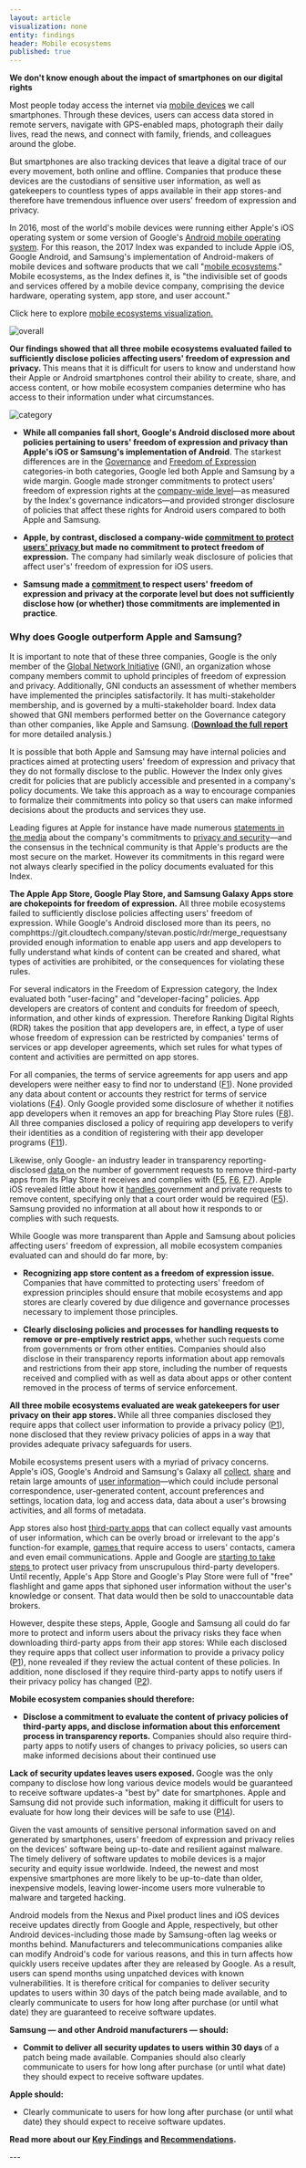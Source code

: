 ```yaml
---
layout: article
visualization: none
entity: findings
header: Mobile ecosystems
published: true
---
```

<strong>We don't know enough about the impact of smartphones on our digital rights </strong>
<p>Most people today access the internet via <a href="https://techcrunch.com/2016/08/18/gartner-androids-smartphone-marketshare-hit-86-2-in-q2/">mobile devices</a> we call smartphones. Through these devices, users can access data stored in remote servers, navigate with GPS-enabled maps, photograph their daily lives, read the news, and connect with family, friends, and colleagues around the globe.</p>
<p>But smartphones are also tracking devices that leave a digital trace of our every movement, both online and offline. Companies that produce these devices are the custodians of sensitive user information, as well as gatekeepers to countless types of apps available in their app stores-and therefore have tremendous influence over users' freedom of expression and privacy. </p>
<p>In 2016, most of the world's mobile devices were running either Apple's iOS operating system or some version of Google's <a href="https://www.statista.com/statistics/236027/global-smartphone-os-market-share-of-android/">Android mobile operating system</a>. For this reason, the 2017 Index was expanded to include Apple iOS, Google Android, and Samsung's implementation of Android-makers of mobile devices and software products that we call "<a href="https://rankingdigitalrights.org/2016/09/15/what-are-mobile-ecosystems/">mobile ecosystems</a>." Mobile ecosystems, as the Index defines it, is "the indivisible set of goods and services offered by a mobile device company, comprising the device hardware, operating system, app store, and user account."</p>
<p><span style="font-weight: 400;">Click here to explore </span><a href="https://rankingdigitalrights.org/index2017/services/mobileeco"><span style="font-weight: 400;">mobile ecosystems visualization.</span></a></p>
<p><img src="/assets/graphics/content/MEOverallscores.png" alt="overall" ></p>
<p><strong>Our findings showed that all three mobile ecosystems evaluated failed to sufficiently disclose policies affecting users' freedom of expression and privacy. </strong>This means that it is difficult for users to know and understand how their Apple or Android smartphones control their ability to create, share, and access content, or how mobile ecosystem companies determine who has access to their information under what circumstances.</p>
<p><img src="/assets/graphics/content/MEcategoryscores.png" alt="category" ></p>
<ul>
<li><strong>While all companies fall short, Google's Android disclosed more about policies pertaining to users' freedom of expression and privacy than Apple's iOS or Samsung's implementation of Android</strong>. The starkest differences are in the <a href="https://rankingdigitalrights.org/2017-indicators/#G">Governance</a> and <a href="https://rankingdigitalrights.org/2017-indicators/#F">Freedom of Expression</a> categories-in both categories, Google led both Apple and Samsung by a wide margin. Google made stronger commitments to protect users' freedom of expression rights at the <a href="https://abc.xyz/investor/other/google-code-of-conduct.html">company-wide level</a>—as measured by the Index's governance indicators—and provided stronger disclosure of policies that affect these rights for Android users compared to both Apple and Samsung.</li>
</ul>
<ul>
<li><strong>Apple, by contrast, disclosed a company-wide </strong><a href="http://www.apple.com/lae/privacy/"><strong>commitment to protect users' privacy </strong></a><strong>but made no commitment to protect freedom of expression.</strong> The company had similarly weak disclosure of policies that affect user's' freedom of expression for iOS users.</li>
</ul>
<ul>
<li><strong>Samsung made a </strong><a href="http://www.samsung.com/us/aboutsamsung/sustainability/sustainabilityreports/download/2016/business-conduct-guidelines-eng-2016.pdf"><strong>commitment </strong></a><strong>to respect users' freedom of expression and privacy at the corporate level but does not sufficiently disclose how (or whether) those commitments are implemented in practice</strong>.</li>
</ul>
<h3>Why does Google outperform Apple and Samsung? </h3>
<p>It is important to note that of these three companies, Google is the only member of the <a href="https://www.globalnetworkinitiative.org/">Global Network Initiative</a> (GNI), an organization whose company members commit to uphold principles of freedom of expression and privacy. Additionally, GNI conducts an assessment of whether members have implemented the principles satisfactorily. It has multi-stakeholder membership, and is governed by a multi-stakeholder board. Index data showed that GNI members performed better on the Governance category than other companies, like Apple and Samsung. (<a href="https://rankingdigitalrights.org/index2017/download/"><strong>Download the full report </strong></a> for more detailed analysis.)</p>
<p>It is possible that both Apple and Samsung may have internal policies and practices aimed at protecting users' freedom of expression and privacy that they do not formally disclose to the public. However the Index only gives credit for policies that are publicly accessible and presented in a company's policy documents. We take this approach as a way to encourage companies to formalize their commitments into policy so that users can make informed decisions about the products and services they use.</p>
<p>Leading figures at Apple for instance have made numerous <a href="http://fortune.com/2016/06/13/apple-wwdc-event-privacy/">statements in the media</a> about the company's commitments to <a href="https://www.wired.com/2015/06/apples-latest-selling-point-little-knows/.">privacy and security</a>—and the consensus in the technical community is that Apple's products are the most secure on the market. However its commitments in this regard were not always clearly specified in the policy documents evaluated for this Index.</p>
<p><strong>The Apple App Store, Google Play Store, and Samsung Galaxy Apps store are chokepoints for freedom of expression.</strong> All three mobile ecosystems failed to sufficiently disclose policies affecting users' freedom of expression. While Google's Android disclosed more than its peers, no comphttps://git.cloudtech.company/stevan.postic/rdr/merge_requestsany provided enough information to enable app users and app developers to fully understand what kinds of content can be created and shared, what types of activities are prohibited, or the consequences for violating these rules.</p>
<p>For several indicators in the Freedom of Expression category, the Index evaluated both "user-facing" and "developer-facing" policies. App developers are creators of content and conduits for freedom of speech, information, and other kinds of expression. Therefore Ranking Digital Rights (RDR) takes the position that app developers are, in effect, a type of user whose freedom of expression can be restricted by companies' terms of services or app developer agreements, which set rules for what types of content and activities are permitted on app stores.
</p>
<p>For all companies, the terms of service agreements for app users and app developers were neither easy to find nor to understand (<a href="https://rankingdigitalrights.org/2017-indicators/#F1">F1</a>). None provided any data about content or accounts they restrict for terms of service violations (<a href="https://rankingdigitalrights.org/2017-indicators/#F4.">F4</a>). Only Google provided some disclosure of whether it notifies app developers when it removes an app for breaching Play Store rules (<a href="https://rankingdigitalrights.org/2017-indicators/#F8">F8</a>). All three companies disclosed a policy of requiring app developers to verify their identities as a condition of registering with their app developer programs (<a href="https://rankingdigitalrights.org/2017-indicators/#F11">F11</a>).</p>
<p>Likewise, only Google- an industry leader in transparency reporting- disclosed <a href="https://www.google.com/transparencyreport/removals/government.">data </a>on the number of government requests to remove third-party apps from its Play Store it receives and complies with (<a href="https://rankingdigitalrights.org/2017-indicators/#F5">F5</a>, <a href="https://rankingdigitalrights.org/2017-indicators/#F6">F6</a>, <a href="https://rankingdigitalrights.org/2017-indicators/#F7">F7</a>). Apple iOS revealed little about how it <a href="http://www.apple.com/legal/privacy/law-enforcement-guidelines-us.pdf">handles </a>government and private requests to remove content, specifying only that a court order would be required (<a href="https://rankingdigitalrights.org/index2017/indicatiors/#F5">F5</a>). Samsung provided no information at all about how it responds to or complies with such requests.</p>
<p>While Google was more transparent than Apple and Samsung about policies affecting users' freedom of expression, all mobile ecosystem companies evaluated can and should do far more, by: </p>
<ul>
<li><strong>Recognizing app store content as a freedom of expression issue.</strong> Companies that have committed to protecting users' freedom of expression principles should ensure that mobile ecosystems and app stores are clearly covered by due diligence and governance processes necessary to implement those principles.</li>
</ul>
<ul>
<li><strong>Clearly disclosing policies and processes for handling requests to remove or pre-emptively restrict apps</strong>, whether such requests come from governments or from other entities. Companies should also disclose in their transparency reports information about app removals and restrictions from their app store, including the number of requests received and complied with as well as data about apps or other content removed in the process of terms of service enforcement.</li>
</ul>
<p><strong>All three mobile ecosystems evaluated are weak gatekeepers for user privacy on their app stores. </strong>While all three companies disclosed they require apps that collect user information to provide a privacy policy (<a href="https://rankingdigitalrights.org/2017-indicators/#P1">P1</a>), none disclosed that they review privacy policies of apps in a way that provides adequate privacy safeguards for users.</p>
<p>Mobile ecosystems present users with a myriad of privacy concerns. Apple's iOS, Google's Android and Samsung's Galaxy all <a href="https://rankingdigitalrights.org/2017-indicators/#P3">collect</a>, <a href="https://rankingdigitalrights.org/2017-indicators/#P4">share</a> and retain large amounts of <a href="https://rankingdigitalrights.org/2017-indicators/#userinformation">user information</a>—which could include personal correspondence, user-generated content, account preferences and settings, location data, log and access data, data about a user's browsing activities, and all forms of metadata.</p>
<p>App stores also host <a href="https://rankingdigitalrights.org/2017-indicators/#app">third-party apps</a> that can collect equally vast amounts of user information, which can be overly broad or irrelevant to the app's function-for example, <a href="https://www.cnet.com/news/pokemon-go-gotta-catch-all-your-personal-data/">games </a>that require access to users' contacts, camera and even email communications. Apple and Google are <a href="http://www.usatoday.com/story/tech/columnist/komando/2014/11/14/free-apps-privacy/18759109/">starting to take steps </a>to protect user privacy from unscrupulous third-party developers. Until recently, Apple's App Store and Google's Play Store were full of "free" flashlight and game apps that siphoned user information without the user's knowledge or consent. That data would then be sold to unaccountable data brokers. </p>
<p>However, despite these steps, Apple, Google and Samsung all could do far more to protect and inform users about the privacy risks they face when downloading third-party apps from their app stores: While each disclosed they require apps that collect user information to provide a privacy policy (<a href="https://rankingdigitalrights.org/2017-indicators/#P1">P1</a>), none revealed if they review the actual content of these policies. In addition, none disclosed if they require third-party apps to notify users if their privacy policy has changed (<a href="https://rankingdigitalrights.org/2017-indicators/#P2">P2</a>).</p>
<strong>Mobile ecosystem companies should therefore:</strong>
<ul>
<li><strong>Disclose a commitment to evaluate the content of privacy policies of third-party apps, and disclose information about this enforcement process in transparency reports.</strong> Companies should also require third-party apps to notify users of changes to privacy policies, so users can make informed decisions about their continued use</li>
</ul>
<p><strong>Lack of security updates leaves users exposed. </strong>Google was the only company to disclose how long various device models would be guaranteed to receive software updates-a "best by" date for smartphones. Apple and Samsung did not provide such information, making it difficult for users to evaluate for how long their devices will be safe to use (<a href="https://rankingdigitalrights.org/2017-indicators/#P14">P14</a>).</p>
<p>Given the vast amounts of sensitive personal information saved on and generated by smartphones, users' freedom of expression and privacy relies on the devices' software being up-to-date and resilient against malware. The timely delivery of software updates to mobile devices is a major security and equity issue worldwide. Indeed, the newest and most expensive smartphones are more likely to be up-to-date than older, inexpensive models, leaving lower-income users more vulnerable to malware and targeted hacking.</p>
<p>Android models from the Nexus and Pixel product lines and iOS devices receive updates directly from Google and Apple, respectively, but other Android devices-including those made by Samsung-often lag weeks or months behind. Manufacturers and telecommunications companies alike can modify Android's code for various reasons, and this in turn affects how quickly users receive updates after they are released by Google. As a result, users can spend months using unpatched devices with known vulnerabilities. It is therefore critical for companies to deliver security updates to users within 30 days of the patch being made available, and to clearly communicate to users for how long after purchase (or until what date) they are guaranteed to receive software updates.</p>
<p><strong>Samsung — and other Android manufacturers — should: </strong></p>
<ul>
<li><strong>Commit to deliver all security updates to users within 30 days </strong>of a patch being made available. Companies should also clearly communicate to users for how long after purchase (or until what date) they should expect to receive software updates.</li>
</ul>
<p><strong>Apple should:</strong></p>
<ul>
<li>Clearly communicate to users for how long after purchase (or until what date) they should expect to receive software updates.</li>
</ul>
<p><strong>Read more about our <a href="https://rankingdigitalrights.org/findings/keyfindings">Key Findings</a> and <a href="https://rankingdigitalrights.org/findings/recommendations">Recommendations</a>.</strong></p>
---